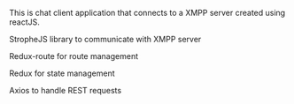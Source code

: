 This is chat client application that connects to a XMPP server created using reactJS.

StropheJS library to communicate with XMPP server

Redux-route for route management

Redux for state management

Axios to handle REST requests
